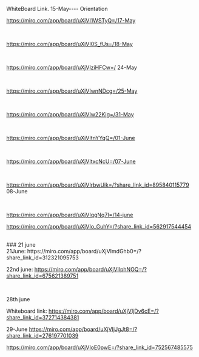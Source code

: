 WhiteBoard Link.
15-May---- Orientation

https://miro.com/app/board/uXjVI1WSTyQ=/17-May

</br>

https://miro.com/app/board/uXjVI0S_fUs=/18-May

</br>

https://miro.com/app/board/uXjVIziHFCw=/
24-May

</br>

https://miro.com/app/board/uXjVIwnNDcg=/25-May

</br>

https://miro.com/app/board/uXjVIw22Kig=/31-May

</br>

https://miro.com/app/board/uXjVItnYYqQ=/01-June

</br>

https://miro.com/app/board/uXjVItxcNcU=/07-June

</br>

https://miro.com/app/board/uXjVIrbwUik=/?share_link_id=895840115779
08-June

</br>

https://miro.com/app/board/uXjVIqgNq7I=/14-june
</br>

https://miro.com/app/board/uXjVIo_GuhY=/?share_link_id=562917544454

</br>
### 21 june 
</br>
21June: https://miro.com/app/board/uXjVImdGhb0=/?share_link_id=312321095753

</br>

22nd june: https://miro.com/app/board/uXjVIlphNOQ=/?share_link_id=675621389751


</br>

28th june
</br>

Whiteboard link: https://miro.com/app/board/uXjVIjDv6cE=/?share_link_id=372714384381

29-June
https://miro.com/app/board/uXjVIjJgJt8=/?share_link_id=276197701039

https://miro.com/app/board/uXjVIoE0pwE=/?share_link_id=752567485575

